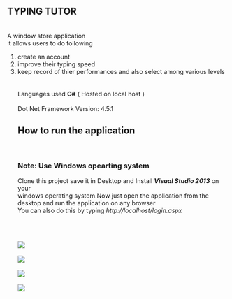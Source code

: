 
## TYPING TUTOR

<br>
A window store application <br>  it allows users to do following <br>

<ol>
<li>create an account </li>
<li>improve their typing speed</li>
<li>keep record of thier performances and also select among various levels</li>
<br><br>
Languages used <strong>C#</strong> ( Hosted on local host )<br>
<br>Dot Net Framework Version: 4.5.1<br>

<h2> How to run the application</h2><br>
<h3> Note: Use Windows opearting system</h3>
<p>Clone this project save it in Desktop and Install <em><strong>Visual Studio 2013</strong></em> on your <br>
windows operating system.Now just open the application from the desktop and run the application on any browser<br>
You can also do this by typing <em>http://localhost/login.aspx</em></p><br>

<br><img src="https://github.com/yadav-ankit/Projects/blob/master/Projects_Screenshots/Typing%20tutor/1.png"><br>
<br><img src="https://github.com/yadav-ankit/Projects/blob/master/Projects_Screenshots/Typing%20tutor/2.png"><br>
<br><img src="https://github.com/yadav-ankit/Projects/blob/master/Projects_Screenshots/Typing%20tutor/4.png"><br>
<br><img src="https://github.com/yadav-ankit/Projects/blob/master/Projects_Screenshots/Typing%20tutor/3.png"><br>

